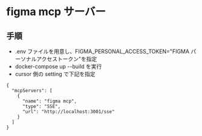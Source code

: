 # figma mcp サーバー

## 手順

- .env ファイルを用意し、FIGMA_PERSONAL_ACCESS_TOKEN="FIGMA パーソナルアクセストークン"を指定
- docker-compose up --build を実行
- cursor 側の setting で下記を指定

```
{
  "mcpServers": [
    {
      "name": "figma mcp",
      "type": "SSE",
      "url": "http://localhost:3001/sse"
    }
  ]
}
```
